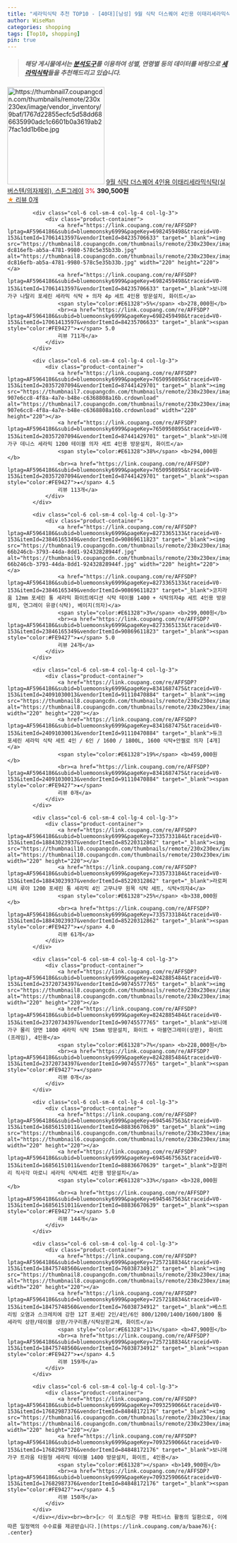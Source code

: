 ```yaml
---
title: "세라믹식탁 추천 TOP10 - [40대][남성] 9월 식탁 더스퀘어 4인용 이태리세라믹식탁(실버스텐/의자제외), 스톤그레이"
author: WiseMan
categories: shopping
tags: [Top10, shopping]
pin: true
---
```


> ##### 해당 게시물에서는 [**분석도구**](https://itemscout.io/)를 이용하여 **성별**, **연령별** 등의 데이터를 바탕으로 [**세라믹식탁**](https://link.coupang.com/a/baae76)들을 추천해드리고 있습니다.
<div class="container"><div class="row">
            <div class="col-6 col-sm-4 col-lg-4 col-lg-3">
                <div class="product-container">
                    <a href="https://link.coupang.com/re/AFFSDP?lptag=AF5964186&subid=bluemoonsky6999&pageKey=8274908745&traceid=V0-153&itemId=23851765996&vendorItemId=90875148001" target="_blank"><img src="https://thumbnail7.coupangcdn.com/thumbnails/remote/230x230ex/image/vendor_inventory/9baf/1767d22855ecfc5d58dd686635990adc1c6601b0a3619ab27fac1dd1b6be.jpg" alt="https://thumbnail7.coupangcdn.com/thumbnails/remote/230x230ex/image/vendor_inventory/9baf/1767d22855ecfc5d58dd686635990adc1c6601b0a3619ab27fac1dd1b6be.jpg" width="220" height="220"></a>
                    <a href="https://link.coupang.com/re/AFFSDP?lptag=AF5964186&subid=bluemoonsky6999&pageKey=8274908745&traceid=V0-153&itemId=23851765996&vendorItemId=90875148001" target="_blank">9월 식탁 더스퀘어 4인용 이태리세라믹식탁(실버스텐/의자제외), 스톤그레이</a>
                    <span style="color:#E61328">3%</span> <b>390,500원</b>
                    <br><a href="https://link.coupang.com/re/AFFSDP?lptag=AF5964186&subid=bluemoonsky6999&pageKey=8274908745&traceid=V0-153&itemId=23851765996&vendorItemId=90875148001" target="_blank"><span style="color:#FE9427">★</span> 
                    리뷰 0개</a>
                </div>
            </div>
            
            <div class="col-6 col-sm-4 col-lg-4 col-lg-3">
                <div class="product-container">
                    <a href="https://link.coupang.com/re/AFFSDP?lptag=AF5964186&subid=bluemoonsky6999&pageKey=6982459498&traceid=V0-153&itemId=17061413597&vendorItemId=84235706633" target="_blank"><img src="https://thumbnail8.coupangcdn.com/thumbnails/remote/230x230ex/image/retail/images/309429882775520-dc816efb-ab5a-4781-9980-578c5e35b33b.jpg" alt="https://thumbnail8.coupangcdn.com/thumbnails/remote/230x230ex/image/retail/images/309429882775520-dc816efb-ab5a-4781-9980-578c5e35b33b.jpg" width="220" height="220"></a>
                    <a href="https://link.coupang.com/re/AFFSDP?lptag=AF5964186&subid=bluemoonsky6999&pageKey=6982459498&traceid=V0-153&itemId=17061413597&vendorItemId=84235706633" target="_blank">보니애가구 나탈리 포세린 세라믹 식탁 + 의자 4p 세트 4인용 방문설치, 화이트</a>
                    <span style="color:#E61328">5%</span> <b>278,000원</b>
                    <br><a href="https://link.coupang.com/re/AFFSDP?lptag=AF5964186&subid=bluemoonsky6999&pageKey=6982459498&traceid=V0-153&itemId=17061413597&vendorItemId=84235706633" target="_blank"><span style="color:#FE9427">★</span> 5.0
                    리뷰 711개</a>
                </div>
            </div>
            
            <div class="col-6 col-sm-4 col-lg-4 col-lg-3">
                <div class="product-container">
                    <a href="https://link.coupang.com/re/AFFSDP?lptag=AF5964186&subid=bluemoonsky6999&pageKey=7650950895&traceid=V0-153&itemId=20357207094&vendorItemId=87441429701" target="_blank"><img src="https://thumbnail7.coupangcdn.com/thumbnails/remote/230x230ex/image/retail/images/462267630723403-907e6cc8-4f8a-4a7e-b48e-c6368808a16b.crdownload" alt="https://thumbnail7.coupangcdn.com/thumbnails/remote/230x230ex/image/retail/images/462267630723403-907e6cc8-4f8a-4a7e-b48e-c6368808a16b.crdownload" width="220" height="220"></a>
                    <a href="https://link.coupang.com/re/AFFSDP?lptag=AF5964186&subid=bluemoonsky6999&pageKey=7650950895&traceid=V0-153&itemId=20357207094&vendorItemId=87441429701" target="_blank">보니애가구 데니스 세라믹 1200 테이블 의자 세트 4인용 방문설치, 화이트</a>
                    <span style="color:#E61328">38%</span> <b>294,000원</b>
                    <br><a href="https://link.coupang.com/re/AFFSDP?lptag=AF5964186&subid=bluemoonsky6999&pageKey=7650950895&traceid=V0-153&itemId=20357207094&vendorItemId=87441429701" target="_blank"><span style="color:#FE9427">★</span> 4.5
                    리뷰 113개</a>
                </div>
            </div>
            
            <div class="col-6 col-sm-4 col-lg-4 col-lg-3">
                <div class="product-container">
                    <a href="https://link.coupang.com/re/AFFSDP?lptag=AF5964186&subid=bluemoonsky6999&pageKey=8273365133&traceid=V0-153&itemId=23846165349&vendorItemId=90869611823" target="_blank"><img src="https://thumbnail9.coupangcdn.com/thumbnails/remote/230x230ex/image/retail/images/1226990543986227-66b246cb-3793-44da-8dd1-92432828944f.jpg" alt="https://thumbnail9.coupangcdn.com/thumbnails/remote/230x230ex/image/retail/images/1226990543986227-66b246cb-3793-44da-8dd1-92432828944f.jpg" width="220" height="220"></a>
                    <a href="https://link.coupang.com/re/AFFSDP?lptag=AF5964186&subid=bluemoonsky6999&pageKey=8273365133&traceid=V0-153&itemId=23846165349&vendorItemId=90869611823" target="_blank">코지라움 12mm 포세린 통 세라믹 화이트에디션 식탁 테이블 1400 + 식탁의자4p 세트 4인용 방문설치, 연그레이 유광(식탁), 베이지(의자)</a>
                    <span style="color:#E61328">3%</span> <b>299,000원</b>
                    <br><a href="https://link.coupang.com/re/AFFSDP?lptag=AF5964186&subid=bluemoonsky6999&pageKey=8273365133&traceid=V0-153&itemId=23846165349&vendorItemId=90869611823" target="_blank"><span style="color:#FE9427">★</span> 5.0
                    리뷰 24개</a>
                </div>
            </div>
            
            <div class="col-6 col-sm-4 col-lg-4 col-lg-3">
                <div class="product-container">
                    <a href="https://link.coupang.com/re/AFFSDP?lptag=AF5964186&subid=bluemoonsky6999&pageKey=8341687475&traceid=V0-153&itemId=24091030013&vendorItemId=91110470884" target="_blank"><img src="https://thumbnail8.coupangcdn.com/thumbnails/remote/230x230ex/image/vendor_inventory/657b/8a633d494017d1b4aaa5f48194b3ddb1f4256b00a13055c968ca84a9405e.jpg" alt="https://thumbnail8.coupangcdn.com/thumbnails/remote/230x230ex/image/vendor_inventory/657b/8a633d494017d1b4aaa5f48194b3ddb1f4256b00a13055c968ca84a9405e.jpg" width="220" height="220"></a>
                    <a href="https://link.coupang.com/re/AFFSDP?lptag=AF5964186&subid=bluemoonsky6999&pageKey=8341687475&traceid=V0-153&itemId=24091030013&vendorItemId=91110470884" target="_blank">듀크 포세린 세라믹 식탁 세트 4인 / 6인 / 1600 / 1800L, 1600 식탁+안젤로 의자 [4개]</a>
                    <span style="color:#E61328">19%</span> <b>459,000원</b>
                    <br><a href="https://link.coupang.com/re/AFFSDP?lptag=AF5964186&subid=bluemoonsky6999&pageKey=8341687475&traceid=V0-153&itemId=24091030013&vendorItemId=91110470884" target="_blank"><span style="color:#FE9427">★</span> 
                    리뷰 0개</a>
                </div>
            </div>
            
            <div class="col-6 col-sm-4 col-lg-4 col-lg-3">
                <div class="product-container">
                    <a href="https://link.coupang.com/re/AFFSDP?lptag=AF5964186&subid=bluemoonsky6999&pageKey=7335733184&traceid=V0-153&itemId=18843023937&vendorItemId=85220312862" target="_blank"><img src="https://thumbnail10.coupangcdn.com/thumbnails/remote/230x230ex/image/0905_amir_furniture_max3k/8cd3/f96a751f8899e852a003611450a87efa235f7eba587b9290b2348f71ef49.jpg" alt="https://thumbnail10.coupangcdn.com/thumbnails/remote/230x230ex/image/0905_amir_furniture_max3k/8cd3/f96a751f8899e852a003611450a87efa235f7eba587b9290b2348f71ef49.jpg" width="220" height="220"></a>
                    <a href="https://link.coupang.com/re/AFFSDP?lptag=AF5964186&subid=bluemoonsky6999&pageKey=7335733184&traceid=V0-153&itemId=18843023937&vendorItemId=85220312862" target="_blank">라로퍼니처 루아 1200 포세린 통 세라믹 4인 고무나무 원목 식탁 세트, 식탁+의자4</a>
                    <span style="color:#E61328">25%</span> <b>338,000원</b>
                    <br><a href="https://link.coupang.com/re/AFFSDP?lptag=AF5964186&subid=bluemoonsky6999&pageKey=7335733184&traceid=V0-153&itemId=18843023937&vendorItemId=85220312862" target="_blank"><span style="color:#FE9427">★</span> 4.0
                    리뷰 61개</a>
                </div>
            </div>
            
            <div class="col-6 col-sm-4 col-lg-4 col-lg-3">
                <div class="product-container">
                    <a href="https://link.coupang.com/re/AFFSDP?lptag=AF5964186&subid=bluemoonsky6999&pageKey=8242885484&traceid=V0-153&itemId=23720734397&vendorItemId=90745577765" target="_blank"><img src="https://thumbnail8.coupangcdn.com/thumbnails/remote/230x230ex/image/rs_quotation_api/ig71ci4c/264d5ffade6944fd907ddf3ff0aa2519.jpg" alt="https://thumbnail8.coupangcdn.com/thumbnails/remote/230x230ex/image/rs_quotation_api/ig71ci4c/264d5ffade6944fd907ddf3ff0aa2519.jpg" width="220" height="220"></a>
                    <a href="https://link.coupang.com/re/AFFSDP?lptag=AF5964186&subid=bluemoonsky6999&pageKey=8242885484&traceid=V0-153&itemId=23720734397&vendorItemId=90745577765" target="_blank">보니애가구 몰리 양면 1800 세라믹 식탁 15mm 방문설치, 화이트 + 마블연그레이(상판), 화이트(프레임), 4인용</a>
                    <span style="color:#E61328">7%</span> <b>228,000원</b>
                    <br><a href="https://link.coupang.com/re/AFFSDP?lptag=AF5964186&subid=bluemoonsky6999&pageKey=8242885484&traceid=V0-153&itemId=23720734397&vendorItemId=90745577765" target="_blank"><span style="color:#FE9427">★</span> 
                    리뷰 0개</a>
                </div>
            </div>
            
            <div class="col-6 col-sm-4 col-lg-4 col-lg-3">
                <div class="product-container">
                    <a href="https://link.coupang.com/re/AFFSDP?lptag=AF5964186&subid=bluemoonsky6999&pageKey=6945467563&traceid=V0-153&itemId=16856151011&vendorItemId=88836670639" target="_blank"><img src="https://thumbnail6.coupangcdn.com/thumbnails/remote/230x230ex/image/rs_quotation_api/bszegv5j/89bb3dfd2379474dab0c6746b48d9522.jpg" alt="https://thumbnail6.coupangcdn.com/thumbnails/remote/230x230ex/image/rs_quotation_api/bszegv5j/89bb3dfd2379474dab0c6746b48d9522.jpg" width="220" height="220"></a>
                    <a href="https://link.coupang.com/re/AFFSDP?lptag=AF5964186&subid=bluemoonsky6999&pageKey=6945467563&traceid=V0-153&itemId=16856151011&vendorItemId=88836670639" target="_blank">참갤러리 직사각 마로니 세라믹 식탁세트 4인용 방문설치</a>
                    <span style="color:#E61328">33%</span> <b>328,000원</b>
                    <br><a href="https://link.coupang.com/re/AFFSDP?lptag=AF5964186&subid=bluemoonsky6999&pageKey=6945467563&traceid=V0-153&itemId=16856151011&vendorItemId=88836670639" target="_blank"><span style="color:#FE9427">★</span> 5.0
                    리뷰 144개</a>
                </div>
            </div>
            
            <div class="col-6 col-sm-4 col-lg-4 col-lg-3">
                <div class="product-container">
                    <a href="https://link.coupang.com/re/AFFSDP?lptag=AF5964186&subid=bluemoonsky6999&pageKey=7257218834&traceid=V0-153&itemId=18475748560&vendorItemId=76038734912" target="_blank"><img src="https://thumbnail8.coupangcdn.com/thumbnails/remote/230x230ex/image/vendor_inventory/ef5d/6bdbce1fb2c24a54457ed595aa3b9cdcd6043bdaac9cad559b0faebe3470.jpg" alt="https://thumbnail8.coupangcdn.com/thumbnails/remote/230x230ex/image/vendor_inventory/ef5d/6bdbce1fb2c24a54457ed595aa3b9cdcd6043bdaac9cad559b0faebe3470.jpg" width="220" height="220"></a>
                    <a href="https://link.coupang.com/re/AFFSDP?lptag=AF5964186&subid=bluemoonsky6999&pageKey=7257218834&traceid=V0-153&itemId=18475748560&vendorItemId=76038734912" target="_blank">베스트리빙 오염과 스크레치에 강한 12T 포세린 2인/4인/6인 800/1200/1400/1600/1800 통 세라믹 상판/테이블 상판/가구리폼/식탁상판교체, 화이트</a>
                    <span style="color:#E61328">11%</span> <b>47,900원</b>
                    <br><a href="https://link.coupang.com/re/AFFSDP?lptag=AF5964186&subid=bluemoonsky6999&pageKey=7257218834&traceid=V0-153&itemId=18475748560&vendorItemId=76038734912" target="_blank"><span style="color:#FE9427">★</span> 4.5
                    리뷰 159개</a>
                </div>
            </div>
            
            <div class="col-6 col-sm-4 col-lg-4 col-lg-3">
                <div class="product-container">
                    <a href="https://link.coupang.com/re/AFFSDP?lptag=AF5964186&subid=bluemoonsky6999&pageKey=7093259066&traceid=V0-153&itemId=17682987376&vendorItemId=84848172176" target="_blank"><img src="https://thumbnail6.coupangcdn.com/thumbnails/remote/230x230ex/image/0820_amir_esrgan_inf80k_batch_5_max3k/684c/8ae89e067956a018e84e59da1287bd3fd1f4dfcc25f62b2e9bbfa7cb46f2.jpg" alt="https://thumbnail6.coupangcdn.com/thumbnails/remote/230x230ex/image/0820_amir_esrgan_inf80k_batch_5_max3k/684c/8ae89e067956a018e84e59da1287bd3fd1f4dfcc25f62b2e9bbfa7cb46f2.jpg" width="220" height="220"></a>
                    <a href="https://link.coupang.com/re/AFFSDP?lptag=AF5964186&subid=bluemoonsky6999&pageKey=7093259066&traceid=V0-153&itemId=17682987376&vendorItemId=84848172176" target="_blank">보니애가구 트라움 타원형 세라믹 테이블 1400 방문설치, 화이트, 4인용</a>
                    <span style="color:#E61328"></span> <b>149,900원</b>
                    <br><a href="https://link.coupang.com/re/AFFSDP?lptag=AF5964186&subid=bluemoonsky6999&pageKey=7093259066&traceid=V0-153&itemId=17682987376&vendorItemId=84848172176" target="_blank"><span style="color:#FE9427">★</span> 4.5
                    리뷰 150개</a>
                </div>
            </div>
            </div></div><br><br>[👉 이 포스팅은 쿠팡 파트너스 활동의 일환으로, 이에 따른 일정액의 수수료를 제공받습니다.](https://link.coupang.com/a/baae76){: .center}